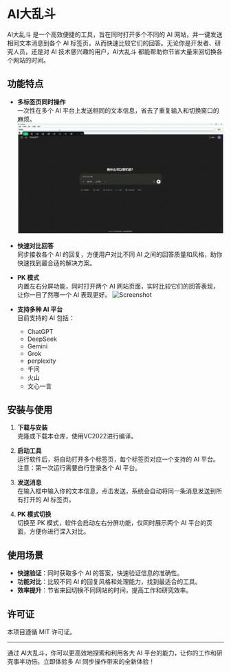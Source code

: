 # AI大乱斗

AI大乱斗 是一个高效便捷的工具，旨在同时打开多个不同的 AI 网站，并一键发送相同文本消息到各个 AI 标签页，从而快速比较它们的回答。无论你是开发者、研究人员，还是对 AI 技术感兴趣的用户，AI大乱斗 都能帮助你节省大量来回切换各个网站的时间。

## 功能特点

- **多标签页同时操作**  
  一次性在多个 AI 平台上发送相同的文本信息，省去了重复输入和切换窗口的麻烦。
  ![Screenshot](screenshot/ALLMODE.gif)

- **快速对比回答**  
  同步接收各个 AI 的回复，方便用户对比不同 AI 之间的回答质量和风格，助你快速找到最合适的解决方案。

- **PK 模式**  
  内置左右分屏功能，同时打开两个 AI 网站页面，实时比较它们的回答表现，让你一目了然哪一个 AI 表现更好。
  ![Screenshot](screenshot/PKMODE.gif)

- **支持多种 AI 平台**  
  目前支持的 AI 包括：  
  - ChatGPT  
  - DeepSeek  
  - Gemini  
  - Grok  
  - perplexity  
  - 千问  
  - 火山  
  - 文心一言

## 安装与使用

1. **下载与安装**  
   克隆或下载本仓库，使用VC2022进行编译。

2. **启动工具**  
   运行软件后，将自动打开多个标签页，每个标签页对应一个支持的 AI 平台。
   注意：第一次运行需要自行登录各个 AI 平台。

3. **发送消息**  
   在输入框中输入你的文本信息，点击发送，系统会自动将同一条消息发送到所有打开的 AI 标签页。

4. **PK 模式切换**  
   切换至 PK 模式，软件会启动左右分屏功能，仅同时展示两个 AI 平台的页面，方便你进行深入对比。

## 使用场景

- **快速验证**：同时获取多个 AI 的答案，快速验证信息的准确性。
- **功能对比**：比较不同 AI 的回复风格和处理能力，找到最适合的工具。
- **效率提升**：节省来回切换不同网站的时间，提高工作和研究效率。

## 许可证

本项目遵循 MIT 许可证。

---

通过 AI大乱斗，你可以更高效地探索和利用各大 AI 平台的能力，让你的工作和研究事半功倍。立即体验多 AI 同步操作带来的全新体验！
